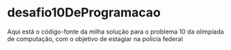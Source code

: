 # desafio10DeProgramacao
Aqui está o código-fonte da milha solução para o problema 10 da olimpíada de computação, com o objetivo de estagiar na policia federal
